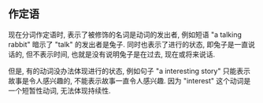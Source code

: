## 作定语

现在分词作定语时, 表示了被修饰的名词是动词的发出者, 例如短语 "a talking rabbit" 暗示了 "talk" 的发出者是兔子. 同时也表示了进行的状态, 即兔子是一直说话的, 但不表示时间, 也就是没有说明兔子是在过去, 现在或将来说话.

但是, 有的动词没办法体现进行的状态, 例如句子 "a interesting story" 只能表示故事是令人感兴趣的, 不能表示故事一直令人感兴趣. 因为 "interest" 这个动词是一个短暂性动词, 无法体现持续性.

